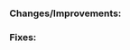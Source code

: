 ### Changes/Improvements:
<!--
    Please include a summary of the proposed changes below.
-->

### Fixes:
<!--
    Please indicate the relevant feature request or bug report below.
-->
